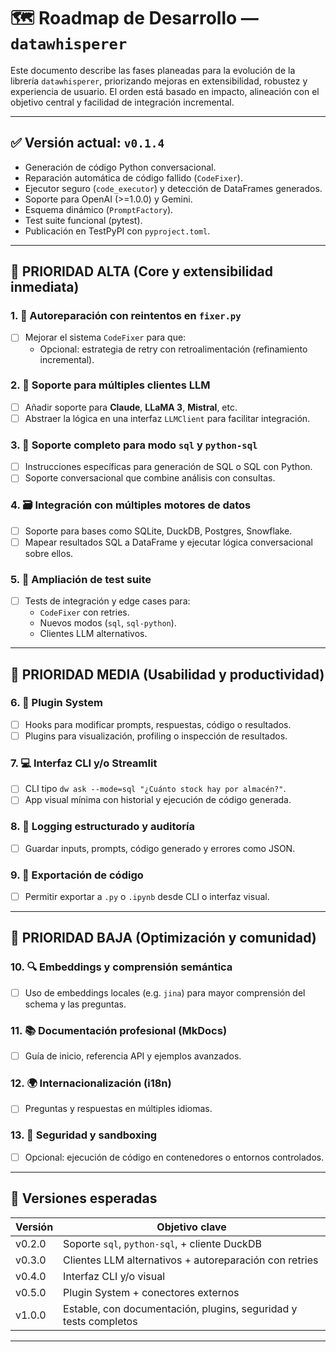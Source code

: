 # 🗺️ Roadmap de Desarrollo — `datawhisperer`

Este documento describe las fases planeadas para la evolución de la librería `datawhisperer`, priorizando mejoras en extensibilidad, robustez y experiencia de usuario. El orden está basado en impacto, alineación con el objetivo central y facilidad de integración incremental.

---

## ✅ Versión actual: `v0.1.4`

- Generación de código Python conversacional.
- Reparación automática de código fallido (`CodeFixer`).
- Ejecutor seguro (`code_executor`) y detección de DataFrames generados.
- Soporte para OpenAI (>=1.0.0) y Gemini.
- Esquema dinámico (`PromptFactory`).
- Test suite funcional (pytest).
- Publicación en TestPyPI con `pyproject.toml`.

---

## 🥇 PRIORIDAD ALTA (Core y extensibilidad inmediata)

### 1. 🔁 Autoreparación con reintentos en `fixer.py`
- [ ] Mejorar el sistema `CodeFixer` para que:
  - Opcional: estrategia de retry con retroalimentación (refinamiento incremental).

### 2. 🔌 Soporte para múltiples clientes LLM
- [ ] Añadir soporte para **Claude**, **LLaMA 3**, **Mistral**, etc.
- [ ] Abstraer la lógica en una interfaz `LLMClient` para facilitar integración.

### 3. 🧠 Soporte completo para modo `sql` y `python-sql`
- [ ] Instrucciones específicas para generación de SQL o SQL con Python.
- [ ] Soporte conversacional que combine análisis con consultas.

### 4. 🗃️ Integración con múltiples motores de datos
- [ ] Soporte para bases como SQLite, DuckDB, Postgres, Snowflake.
- [ ] Mapear resultados SQL a DataFrame y ejecutar lógica conversacional sobre ellos.

### 5. 🧪 Ampliación de test suite
- [ ] Tests de integración y edge cases para:
  - `CodeFixer` con retries.
  - Nuevos modos (`sql`, `sql-python`).
  - Clientes LLM alternativos.

---

## 🥈 PRIORIDAD MEDIA (Usabilidad y productividad)

### 6. 🧩 Plugin System
- [ ] Hooks para modificar prompts, respuestas, código o resultados.
- [ ] Plugins para visualización, profiling o inspección de resultados.

### 7. 💻 Interfaz CLI y/o Streamlit
- [ ] CLI tipo `dw ask --mode=sql "¿Cuánto stock hay por almacén?"`.
- [ ] App visual mínima con historial y ejecución de código generada.

### 8. 🧾 Logging estructurado y auditoría
- [ ] Guardar inputs, prompts, código generado y errores como JSON.

### 9. 🧰 Exportación de código
- [ ] Permitir exportar a `.py` o `.ipynb` desde CLI o interfaz visual.

---

## 🥉 PRIORIDAD BAJA (Optimización y comunidad)

### 10. 🔍 Embeddings y comprensión semántica
- [ ] Uso de embeddings locales (e.g. `jina`) para mayor comprensión del schema y las preguntas.

### 11. 📚 Documentación profesional (MkDocs)
- [ ] Guía de inicio, referencia API y ejemplos avanzados.

### 12. 🌍 Internacionalización (i18n)
- [ ] Preguntas y respuestas en múltiples idiomas.

### 13. 🔐 Seguridad y sandboxing
- [ ] Opcional: ejecución de código en contenedores o entornos controlados.

---

## 🔖 Versiones esperadas

| Versión | Objetivo clave                                      |
|---------|-----------------------------------------------------|
| v0.2.0  | Soporte `sql`, `python-sql`, + cliente DuckDB       |
| v0.3.0  | Clientes LLM alternativos + autoreparación con retries |
| v0.4.0  | Interfaz CLI y/o visual                             |
| v0.5.0  | Plugin System + conectores externos                 |
| v1.0.0  | Estable, con documentación, plugins, seguridad y tests completos |

---
